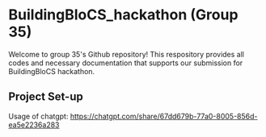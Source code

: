 # BuildingBloCS_hackathon (Group 35)
Welcome to group 35's Github repository! This respository provides all codes and necessary documentation that supports our submission for BuildingBloCS hackathon.

## Project Set-up


Usage of chatgpt:
https://chatgpt.com/share/67dd679b-77a0-8005-856d-ea5e2236a283
